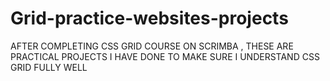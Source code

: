 # Grid-practice-websites-projects

AFTER COMPLETING CSS GRID COURSE ON SCRIMBA , THESE ARE PRACTICAL PROJECTS I HAVE DONE TO MAKE SURE I UNDERSTAND CSS GRID FULLY WELL

